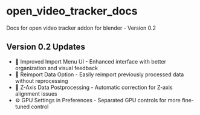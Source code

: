 # open_video_tracker_docs
Docs for open video tracker addon for blender - Version 0.2

## Version 0.2 Updates
- 🎨 Improved Import Menu UI - Enhanced interface with better organization and visual feedback
- 🔄 Reimport Data Option - Easily reimport previously processed data without reprocessing
- 📐 Z-Axis Data Postprocessing - Automatic correction for Z-axis alignment issues
- ⚙️ GPU Settings in Preferences - Separated GPU controls for more fine-tuned control
